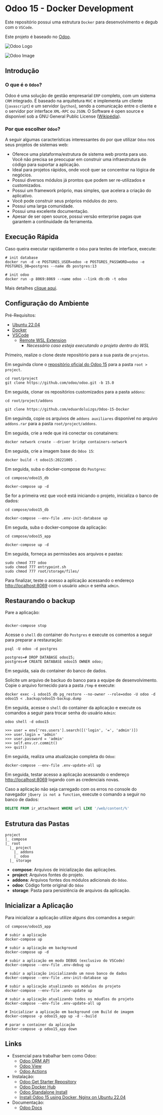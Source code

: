 # Odoo 15 - Docker Development

Este repositório possui uma estrutura `Docker` para desenvolvimento e degub com o `VSCode`.

Este projeto é baseado no [Odoo](https://www.odoo.com/pt_BR).

![Odoo Logo](https://odoocdn.com/openerp_website/static/src/img/assets/png/odoo_logo.png?a=b)

![Odoo Image](https://odoocdn.com/openerp_website/static/src/img/2020/home/screens-mockup.png)

## Introdução

### O que é o `Odoo`?

Odoo é uma solução de gestão empresarial `ERP` completo, com um sistema `CRM` integrado. É baseado na arquitetura `MVC` e implementa um cliente (`javascript`) e um servidor (`python`), sendo a comunicação entre o cliente e o servidor por interface `XML-RPC` ou `JSON`. O Software é open source e disponível sob a GNU General Public License ([Wikipédia](https://www.google.com/url?sa=t&rct=j&q=&esrc=s&source=web&cd=&cad=rja&uact=8&ved=2ahUKEwjptvip19D6AhWmRLgEHVhPBDEQmhN6BAhaEAI&url=https%3A%2F%2Fpt.wikipedia.org%2Fwiki%2FOdoo&usg=AOvVaw2UJfVSdjkBb5s0pc_ur5A6)).


### Por que escolher `Odoo`?

A seguir algumas características interessantes do por que utilizar `Odoo` nos seus projetos de sistemas web:

* Oferece uma plataforma/estrutura de sistema web pronta para uso. Você não precisa se preocupar em construir uma infraestrutura de código para suportar a aplicação.
* Ideal para projetos rápidos, onde você quer se concentrar na lógica de negócios.
* Possui diversos módulos já prontos que podem ser re-utilizados e customizados.
* Possui um framework próprio, mas simples, que acelera a criação do aplicativo.
* Você pode construir seus próprios módulos do zero.
* Possui uma larga comunidade.
* Possui uma excelente documentação.
* Apesar de ser open source, possui versão enterprise pagas que garantem a continuidade da ferramenta.


## Execução Rápida

Caso queira executar rapidamente o `Odoo` para testes de interface, execute:

```
# init database
docker run -d -e POSTGRES_USER=odoo -e POSTGRES_PASSWORD=odoo -e POSTGRES_DB=postgres --name db postgres:13

# init odoo
docker run -p 8069:8069 --name odoo --link db:db -t odoo
```

Mais detalhes [clique aqui](https://hub.docker.com/_/odoo).

## Configuração do Ambiente

Pré-Requisitos:
- [Ubuntu 22.04](https://ubuntubr.com.br/download/)
- [Docker](https://www.docker.com/products/docker-desktop/)
- [VSCode](https://code.visualstudio.com/Download)
  - [Remote WSL Extension](https://marketplace.visualstudio.com/items?itemName=ms-vscode-remote.remote-wsl)
    - _Necessário caso esteja executando o projeto dentro do WSL_

Primeiro, realize o clone deste repositório para a sua pasta de `projetos`.

Em seguinda clone o [repositório oficial do Odoo 15](https://github.com/odoo/odoo/tree/15.0) para a pasta `root > project`.

```shell
cd root/project
git clone https://github.com/odoo/odoo.git -b 15.0
```

Em seguida, clonar os repositórios customizados para a pasta `addons`:

```shell
cd root/project/addons

git clone https://github.com/eduardoluizgs/Odoo-15-Docker
```

Em seguinda, copie os arquivos de `addons auxiliares` disponível no arquivo `addons.rar` para a pasta `root/project/addons`.

Em seguida, crie a rede que irá conectar os conatainers:

```shell
docker network create --driver bridge containers-network
```

Em seguida, crie a imagem base do `Odoo 15`:

```shell
docker build -t odoo15:20221005 .
```

Em seguida, suba o docker-compose do `Postgres`:

```shell
cd compose/odoo15_db

docker-compose up -d
```

Se for a primeira vez que você está iniciando o projeto, inicializa o banco de dados:

```shell
cd compose/odoo15_db

docker-compose --env-file .env-init-database up
```

Em seguda, suba o docker-compose da aplicação:

```shell
cd compose/odoo15_app

docker-compose up -d
```

Em seguida, forneça as permissões aos arquivos e pastas:

```shell
sudo chmod 777 odoo
sudo chmod 777 entrypoint.sh
sudo chmod 777 root/storage/files/
```

Para finalizar, teste o acesso a aplicação acessando o endereço [http://localhost:8069](http://localhost:8069) com o usuário `admin` e senha `admin`.

## Restaurando o backup

Pare a aplicação:

```shell

docker-compose stop
```

Acesse o `shell` do container do `Postgres` e execute os comentos a seguir para preparar a restauração:

```shell
psql -U odoo -d postgres

postgres=# DROP DATABASE odoo15;
postgres=# CREATE DATABASE odoo15 OWNER odoo;
```

Em seguida, saia do container do banco de dados.

Solicite um arquivo de backuo do banco para a equipe de desenvolvimento. Copie o arquivo fornecido para a pasta `/tmp` e execute:

```shell
docker exec -i odoo15_db pg_restore --no-owner --role=odoo -U odoo -d odoo15 < .backup/odoo15-backup.dump
```

Em seguida, acesse o `shell` do container da aplicação e execute os comandos a seguir para trocar senha do usuário `Admin`:

```
odoo shell -d odoo15

>>> user = env['res.users'].search([('login', '=', 'admin')])
>>> user.login = 'admin'
>>> user.password = 'admin'
>>> self.env.cr.commit()
>>> quit()
```

Em seguida, realiza uma atualizaçào completa do `Odoo`:

```shell
docker-compose --env-file .env-update-all up
```

Em seguida, testar acesso a aplicação acessando o endereço [http://localhost:8069](http://localhost:8069) logando com as credenciais novas.

Caso a aplicação não seja carregado com os erros no console do navegador `jQuery is not a function`, execute o comando a seguir no banco de dados:

```sql
DELETE FROM ir_attachment WHERE url LIKE '/web/content/%'
```

## Estrutura das Pastas

```
project
|_ compose
|_ root
  |_ project
    |_ addons
    |_ odoo
  |_ storage
```

* **compose**: Arquivos de inicialização das aplicações.
* **project**: Arquivos fontes do projeto.
* **addons**: Arquivos fontes dos módulos adicionais do `Odoo`.
* **odoo**: Código fonte original do `Odoo`
* **storage**: Pasta para persistência de arquivos da aplicação.

## Inicializar a Aplicação

Para inicializar a aplicação utilize alguns dos comandos a seguir:

```shell
cd compose/odoo15_app

# subir a aplicação
docker-compose up

# subir a aplicação em background
docker-compose up -d

# subir a aplicação em modo DEBUG (exclusivo do VSCode)
docker-compose --env-file .env-debug up

# subir a aplicação inicializando um novo banco de dados
docker-compose --env-file .env-init-database up

# subir a aplicação atualizando os módulos do projeto
docker-compose --env-file .env-update up

# subir a aplicação atualizando todos os móudlos do projeto
docker-compose --env-file .env-update-all up

# Inicializar a aplicação em background com Build de imagem
docker-compose -p odoo15_app up -d --build

# parar o container da aplicação
docker-compose -p odoo15_app down
```

## Links

* Essencial para trabalhar bem como Odoo:
  * [Odoo ORM API](https://www.odoo.com/documentation/15.0/developer/reference/backend/orm.html)
  * [Odoo View](https://www.odoo.com/documentation/15.0/developer/reference/backend/views.html)
  * [Odoo Actions](https://www.odoo.com/documentation/15.0/developer/reference/backend/actions.html)
* Instalação:
  * [Odoo Get Starter Repository](https://github.com/eduardoluizgs/OdooGetStarter)
  * [Odoo Docker Hub](https://hub.docker.com/_/odoo)
  * [Odoo Standalone Install](https://www.odoo.com/documentation/15.0/administration/install.html)
  * [Install Odoo 15 using Docker, Nginx on Ubuntu 22.04](https://www.cloudbooklet.com/install-odoo-15-using-docker-nginx-on-ubuntu-22-04/)
* Documentação:
  * [Odoo Docs](https://www.odoo.com/documentation/15.0/developer.html)
